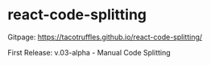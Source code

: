 # react-code-splitting

Gitpage: https://tacotruffles.github.io/react-code-splitting/

First Release: v.03-alpha - Manual Code Splitting

